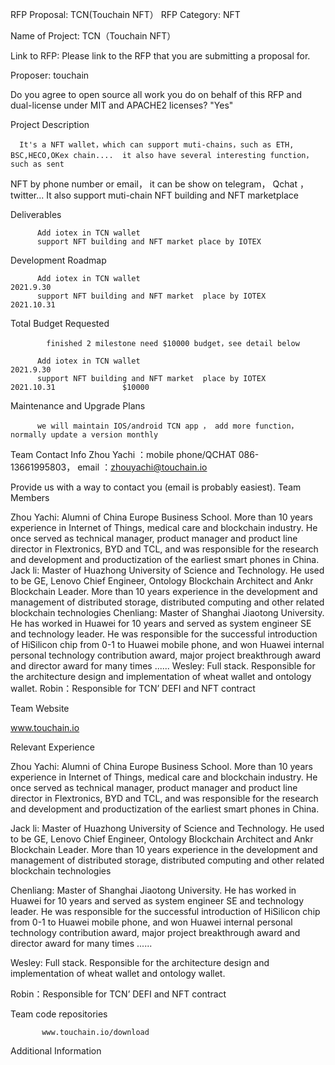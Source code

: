 RFP Proposal: TCN(Touchain NFT）
RFP Category: NFT

Name of Project: TCN（Touchain NFT）

Link to RFP: Please link to the RFP that you are submitting a proposal for.

Proposer: touchain

Do you agree to open source all work you do on behalf of this RFP and dual-license under MIT and APACHE2 licenses? "Yes" 

Project Description

      It's a NFT wallet，which can support muti-chains，such as ETH, BSC,HECO,OKex chain....  it also have several interesting function，such as sent
NFT by phone number or email， it can be show on telegram， Qchat ，twitter...
       It also support muti-chain NFT building and NFT marketplace



Deliverables

          Add iotex in TCN wallet
          support NFT building and NFT market place by IOTEX
         

Development Roadmap

          Add iotex in TCN wallet                                                              2021.9.30
          support NFT building and NFT market  place by IOTEX                                  2021.10.31



Total Budget Requested

            finished 2 milestone need $10000 budget，see detail below        

          Add iotex in TCN wallet                                                                2021.9.30                
          support NFT building and NFT market  place by IOTEX                                    2021.10.31               $10000
          
Maintenance and Upgrade Plans

          we will maintain IOS/android TCN app ， add more function，normally update a version monthly


Team
Contact Info
          Zhou Yachi ：mobile phone/QCHAT  086- 13661995803，   email ：zhouyachi@touchain.io

Provide us with a way to contact you (email is probably easiest).
Team Members

Zhou Yachi: Alumni of China Europe Business School. More than 10 years experience in Internet of Things, medical care and blockchain industry. He once served as technical manager, product manager and product line director in Flextronics, BYD and TCL, and was responsible for the research and development and productization of the earliest smart phones in China.
Jack li: Master of Huazhong University of Science and Technology. He used to be GE, Lenovo Chief Engineer, Ontology Blockchain Architect and Ankr Blockchain Leader. More than 10 years experience in the development and management of distributed storage, distributed computing and other related blockchain technologies
Chenliang: Master of Shanghai Jiaotong University. He has worked in Huawei for 10 years and served as system engineer SE and technology leader. He was responsible for the successful introduction of HiSilicon chip from 0-1 to Huawei mobile phone, and won Huawei internal personal technology contribution award, major project breakthrough award and director award for many times ......
Wesley: Full stack. Responsible for the architecture design and implementation of wheat wallet and ontology wallet.
Robin：Responsible for TCN’ DEFI and NFT contract


Team Website

www.touchain.io

Relevant Experience

Zhou Yachi: Alumni of China Europe Business School. More than 10 years experience in Internet of Things, medical care and blockchain industry. He once served as technical manager, product manager and product line director in Flextronics, BYD and TCL, and was responsible for the research and development and productization of the earliest smart phones in China.

Jack li: Master of Huazhong University of Science and Technology. He used to be GE, Lenovo Chief Engineer, Ontology Blockchain Architect and Ankr Blockchain Leader. More than 10 years experience in the development and management of distributed storage, distributed computing and other related blockchain technologies

Chenliang: Master of Shanghai Jiaotong University. He has worked in Huawei for 10 years and served as system engineer SE and technology leader. He was responsible for the successful introduction of HiSilicon chip from 0-1 to Huawei mobile phone, and won Huawei internal personal technology contribution award, major project breakthrough award and director award for many times ......

Wesley: Full stack. Responsible for the architecture design and implementation of wheat wallet and ontology wallet.

Robin：Responsible for TCN’ DEFI and NFT contract

Team code repositories

           www.touchain.io/download

Additional Information

